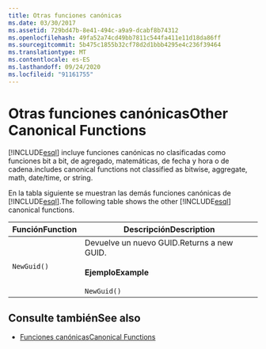 ```yaml
---
title: Otras funciones canónicas
ms.date: 03/30/2017
ms.assetid: 729bd47b-8e41-494c-a9a9-dcabf8b74312
ms.openlocfilehash: 49fa52a74cd49bb7811c544fa411e11d18da86ff
ms.sourcegitcommit: 5b475c1855b32cf78d2d1bbb4295e4c236f39464
ms.translationtype: MT
ms.contentlocale: es-ES
ms.lasthandoff: 09/24/2020
ms.locfileid: "91161755"
---
```

# <a name="other-canonical-functions"></a><span data-ttu-id="47a59-102">Otras funciones canónicas</span><span class="sxs-lookup"><span data-stu-id="47a59-102">Other Canonical Functions</span></span>

[!INCLUDE[esql](../../../../../../includes/esql-md.md)] <span data-ttu-id="47a59-103">incluye funciones canónicas no clasificadas como funciones bit a bit, de agregado, matemáticas, de fecha y hora o de cadena.</span><span class="sxs-lookup"><span data-stu-id="47a59-103">includes canonical functions not classified as bitwise, aggregate, math, date/time, or string.</span></span>  
  
 <span data-ttu-id="47a59-104">En la tabla siguiente se muestran las demás funciones canónicas de [!INCLUDE[esql](../../../../../../includes/esql-md.md)].</span><span class="sxs-lookup"><span data-stu-id="47a59-104">The following table shows the other [!INCLUDE[esql](../../../../../../includes/esql-md.md)] canonical functions.</span></span>  
  
|<span data-ttu-id="47a59-105">Función</span><span class="sxs-lookup"><span data-stu-id="47a59-105">Function</span></span>|<span data-ttu-id="47a59-106">Descripción</span><span class="sxs-lookup"><span data-stu-id="47a59-106">Description</span></span>|  
|--------------|-----------------|  
|`NewGuid()`|<span data-ttu-id="47a59-107">Devuelve un nuevo GUID.</span><span class="sxs-lookup"><span data-stu-id="47a59-107">Returns a new GUID.</span></span><br /><br /> <span data-ttu-id="47a59-108">**Ejemplo**</span><span class="sxs-lookup"><span data-stu-id="47a59-108">**Example**</span></span><br /><br /> `NewGuid()`|  
  
## <a name="see-also"></a><span data-ttu-id="47a59-109">Consulte también</span><span class="sxs-lookup"><span data-stu-id="47a59-109">See also</span></span>

- [<span data-ttu-id="47a59-110">Funciones canónicas</span><span class="sxs-lookup"><span data-stu-id="47a59-110">Canonical Functions</span></span>](canonical-functions.md)
